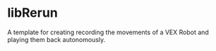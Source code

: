 # libRerun
A template for creating recording the movements of a VEX Robot and playing them back autonomously.
